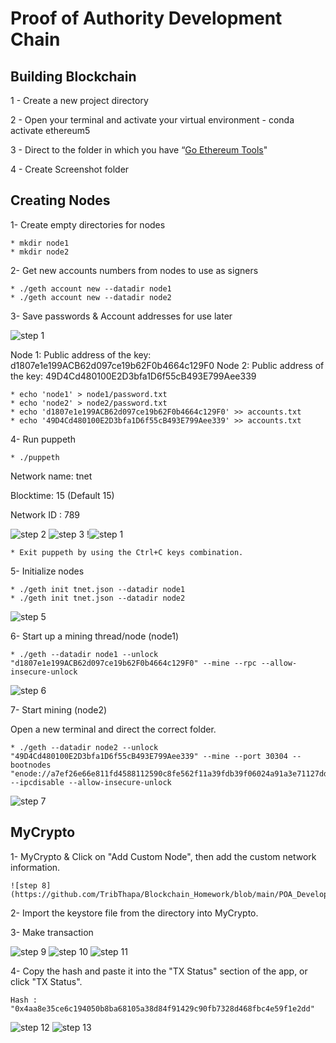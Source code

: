 # Proof of Authority Development Chain

## Building Blockchain

1 - Create  a new project directory 

2 - Open your terminal and activate your virtual environment - conda activate ethereum5

3 - Direct to the folder in which you have “[Go Ethereum Tools](https://geth.ethereum.org/downloads/)"

4 - Create Screenshot folder


## Creating Nodes

1- Create empty directories for nodes

    * mkdir node1 
    * mkdir node2

2- Get new accounts numbers from nodes to use as signers

    * ./geth account new --datadir node1
    * ./geth account new --datadir node2
    
3- Save passwords & Account addresses for use later

 ![step 1](https://github.com/TribThapa/Blockchain_Homework/blob/main/POA_DevelopmentChain/POA_Images/1.JPG)
 
Node 1: Public address of the key:   d1807e1e199ACB62d097ce19b62F0b4664c129F0
Node 2: Public address of the key:   49D4Cd480100E2D3bfa1D6f55cB493E799Aee339

    * echo 'node1' > node1/password.txt
    * echo 'node2' > node2/password.txt
    * echo 'd1807e1e199ACB62d097ce19b62F0b4664c129F0' >> accounts.txt
    * echo '49D4Cd480100E2D3bfa1D6f55cB493E799Aee339' >> accounts.txt
 
4- Run puppeth

    * ./puppeth
     
   Network name: tnet
   
   Blocktime: 15 (Default 15)
   
   Network ID : 789
   
   ![step 2](https://github.com/TribThapa/Blockchain_Homework/blob/main/POA_DevelopmentChain/POA_Images/2.JPG)
   ![step 3](https://github.com/TribThapa/Blockchain_Homework/blob/main/POA_DevelopmentChain/POA_Images/3.JPG)
   !![step 1](https://github.com/TribThapa/Blockchain_Homework/blob/main/POA_DevelopmentChain/POA_Images/4.JPG)
   
    * Exit puppeth by using the Ctrl+C keys combination.
    
5- Initialize nodes 
    
    * ./geth init tnet.json --datadir node1
    * ./geth init tnet.json --datadir node2
   
  ![step 5](https://github.com/TribThapa/Blockchain_Homework/blob/main/POA_DevelopmentChain/POA_Images/5.JPG)

6- Start up a mining thread/node (node1)
       
    * ./geth --datadir node1 --unlock "d1807e1e199ACB62d097ce19b62F0b4664c129F0" --mine --rpc --allow-insecure-unlock
    
    
   ![step 6](https://github.com/TribThapa/Blockchain_Homework/blob/main/POA_DevelopmentChain/POA_Images/6.JPG) 
   
7- Start mining (node2)

   Open a new terminal and direct the correct folder.

    * ./geth --datadir node2 --unlock "49D4Cd480100E2D3bfa1D6f55cB493E799Aee339" --mine --port 30304 --bootnodes "enode://a7ef26e66e811fd4588112590c8fe562f11a39fdb39f06024a91a3e71127dd042350b7201ff25cb600acc37cb80c634e932a093ea31f118996107181317fbf1c@127.0.0.1:30303" --ipcdisable --allow-insecure-unlock

   ![step 7](https://github.com/TribThapa/Blockchain_Homework/blob/main/POA_DevelopmentChain/POA_Images/7.JPG)


## MyCrypto

1- MyCrypto & Click on "Add Custom Node", then add the custom network information.
   
    ![step 8](https://github.com/TribThapa/Blockchain_Homework/blob/main/POA_DevelopmentChain/POA_Images/8.JPG) 

2- Import the keystore file from the directory into MyCrypto.

   
3- Make transaction
   
   ![step 9](https://github.com/TribThapa/Blockchain_Homework/blob/main/POA_DevelopmentChain/POA_Images/9.JPG) 
   ![step 10](https://github.com/TribThapa/Blockchain_Homework/blob/main/POA_DevelopmentChain/POA_Images/10.JPG)
   ![step 11](https://github.com/TribThapa/Blockchain_Homework/blob/main/POA_DevelopmentChain/POA_Images/11.JPG)

4- Copy the hash and paste it into the "TX Status" section of the app, or click "TX Status".

    Hash : "0x4aa8e35ce6c194050b8ba68105a38d84f91429c90fb7328d468fbc4e59f1e2dd"
    
   ![step 12](https://github.com/TribThapa/Blockchain_Homework/blob/main/POA_DevelopmentChain/POA_Images/12.JPG)
   ![step 13](https://github.com/TribThapa/Blockchain_Homework/blob/main/POA_DevelopmentChain/POA_Images/13.JPG) 
